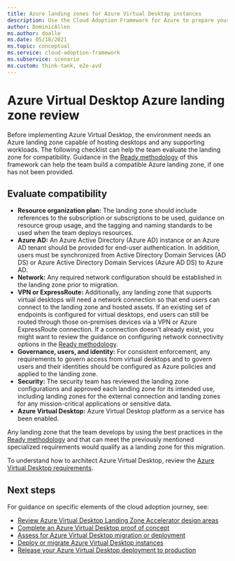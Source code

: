 ```yaml
---
title: Azure landing zones for Azure Virtual Desktop instances
description: Use the Cloud Adoption Framework for Azure to prepare your environment for virtual desktop migration using best practices that reduce complexity and standardize the migration process.
author: DominicAllen
ms.author: doalle
ms.date: 05/18/2021
ms.topic: conceptual
ms.service: cloud-adoption-framework
ms.subservice: scenario
ms.custom: think-tank, e2e-avd
---
```


# Azure Virtual Desktop Azure landing zone review

Before implementing Azure Virtual Desktop, the environment needs an Azure landing zone capable of hosting desktops and any supporting workloads. The following checklist can help the team evaluate the landing zone for compatibility. Guidance in the [Ready methodology](../../ready/index.md) of this framework can help the team build a compatible Azure landing zone, if one has not been provided.

## Evaluate compatibility

- **Resource organization plan:** The landing zone should include references to the subscription or subscriptions to be used, guidance on resource group usage, and the tagging and naming standards to be used when the team deploys resources.
- **Azure AD:** An Azure Active Directory (Azure AD) instance or an Azure AD tenant should be provided for end-user authentication. In addition, users must be synchronized from Active Directory Domain Services (AD DS) or Azure Active Directory Domain Services (Azure AD DS) to Azure AD.
- **Network:** Any required network configuration should be established in the landing zone prior to migration.
- **VPN or ExpressRoute:** Additionally, any landing zone that supports virtual desktops will need a network connection so that end users can connect to the landing zone and hosted assets. If an existing set of endpoints is configured for virtual desktops, end users can still be routed through those on-premises devices via a VPN or Azure ExpressRoute connection. If a connection doesn't already exist, you might want to review the guidance on configuring network connectivity options in the [Ready methodology](../../ready/index.md).
- **Governance, users, and identity:** For consistent enforcement, any requirements to govern access from virtual desktops and to govern users and their identities should be configured as Azure policies and applied to the landing zone.
- **Security:** The security team has reviewed the landing zone configurations and approved each landing zone for its intended use, including landing zones for the external connection and landing zones for any mission-critical applications or sensitive data.
- **Azure Virtual Desktop:** Azure Virtual Desktop platform as a service has been enabled.

Any landing zone that the team develops by using the best practices in the [Ready methodology](../../ready/index.md) and that can meet the previously mentioned specialized requirements would qualify as a landing zone for this migration.

To understand how to architect Azure Virtual Desktop, review the [Azure Virtual Desktop requirements](/azure/virtual-desktop/overview#requirements).

## Next steps

For guidance on specific elements of the cloud adoption journey, see:

- [Review Azure Virtual Desktop Landing Zone Accelerator design areas](./enterprise-scale-landing-zone.md)
- [Complete an Azure Virtual Desktop proof of concept](./proof-of-concept.md)
- [Assess for Azure Virtual Desktop migration or deployment](./migrate-assess.md)
- [Deploy or migrate Azure Virtual Desktop instances](./migrate-deploy.md)
- [Release your Azure Virtual Desktop deployment to production](./migrate-release.md)
